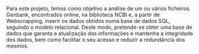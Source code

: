 Para este projeto, temos como objetivo a análise de um ou vários ficheiros Genbank, 
encontrados online, na biblioteca NCBI e, a partir de Webscrapping, inserir os dados obtidos 
numa base de dados SQL, seguindo o modelo relacional. Deste modo, pretende-se obter uma base 
de dados que garanta a atualização das informações e mantenha a integridade dos dados, bem 
como facilitar o seu acesso e reduzir a redundância dos mesmos.

